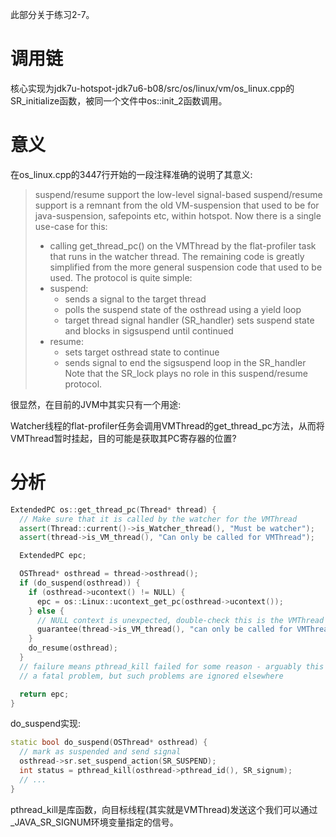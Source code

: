 此部分关于练习2-7。

# 调用链

核心实现为jdk7u-hotspot-jdk7u6-b08/src/os/linux/vm/os_linux.cpp的SR_initialize函数，被同一个文件中os::init_2函数调用。

# 意义

在os_linux.cpp的3447行开始的一段注释准确的说明了其意义:

>  suspend/resume support
>  the low-level signal-based suspend/resume support is a remnant from the
>  old VM-suspension that used to be for java-suspension, safepoints etc,
>  within hotspot. Now there is a single use-case for this:
>
>    - calling get_thread_pc() on the VMThread by the flat-profiler task
>      that runs in the watcher thread.
>       The remaining code is greatly simplified from the more general suspension
>       code that used to be used.
>       The protocol is quite simple:
>  - suspend:
>      - sends a signal to the target thread
>      - polls the suspend state of the osthread using a yield loop
>      - target thread signal handler (SR_handler) sets suspend state
>        and blocks in sigsuspend until continued
>  - resume:
>      - sets target osthread state to continue
>      - sends signal to end the sigsuspend loop in the SR_handler
>         Note that the SR_lock plays no role in this suspend/resume protocol.

很显然，在目前的JVM中其实只有一个用途:

Watcher线程的flat-profiler任务会调用VMThread的get_thread_pc方法，从而将VMThread暂时挂起，目的可能是获取其PC寄存器的位置?

# 分析

```c++
ExtendedPC os::get_thread_pc(Thread* thread) {
  // Make sure that it is called by the watcher for the VMThread
  assert(Thread::current()->is_Watcher_thread(), "Must be watcher");
  assert(thread->is_VM_thread(), "Can only be called for VMThread");

  ExtendedPC epc;

  OSThread* osthread = thread->osthread();
  if (do_suspend(osthread)) {
    if (osthread->ucontext() != NULL) {
      epc = os::Linux::ucontext_get_pc(osthread->ucontext());
    } else {
      // NULL context is unexpected, double-check this is the VMThread
      guarantee(thread->is_VM_thread(), "can only be called for VMThread");
    }
    do_resume(osthread);
  }
  // failure means pthread_kill failed for some reason - arguably this is
  // a fatal problem, but such problems are ignored elsewhere

  return epc;
}
```

do_suspend实现:

```c++
static bool do_suspend(OSThread* osthread) {
  // mark as suspended and send signal
  osthread->sr.set_suspend_action(SR_SUSPEND);
  int status = pthread_kill(osthread->pthread_id(), SR_signum);
  // ...
}
```

pthread_kill是库函数，向目标线程(其实就是VMThread)发送这个我们可以通过_JAVA_SR_SIGNUM环境变量指定的信号。